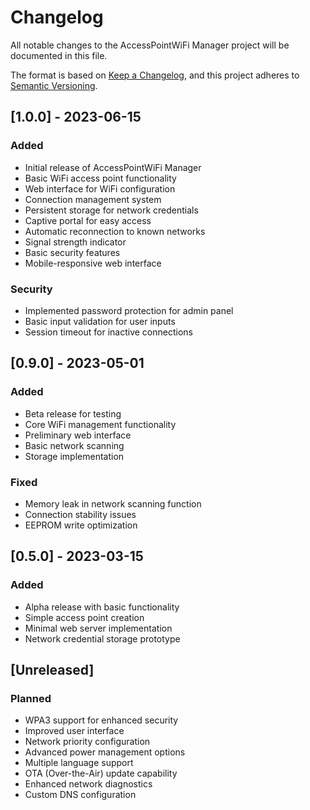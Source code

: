 # Changelog

All notable changes to the AccessPointWiFi Manager project will be documented in this file.

The format is based on [Keep a Changelog](https://keepachangelog.com/en/1.0.0/),
and this project adheres to [Semantic Versioning](https://semver.org/spec/v2.0.0.html).

## [1.0.0] - 2023-06-15

### Added
- Initial release of AccessPointWiFi Manager
- Basic WiFi access point functionality
- Web interface for WiFi configuration
- Connection management system
- Persistent storage for network credentials
- Captive portal for easy access
- Automatic reconnection to known networks
- Signal strength indicator
- Basic security features
- Mobile-responsive web interface

### Security
- Implemented password protection for admin panel
- Basic input validation for user inputs
- Session timeout for inactive connections

## [0.9.0] - 2023-05-01

### Added
- Beta release for testing
- Core WiFi management functionality
- Preliminary web interface
- Basic network scanning
- Storage implementation

### Fixed
- Memory leak in network scanning function
- Connection stability issues
- EEPROM write optimization

## [0.5.0] - 2023-03-15

### Added
- Alpha release with basic functionality
- Simple access point creation
- Minimal web server implementation
- Network credential storage prototype

## [Unreleased]

### Planned
- WPA3 support for enhanced security
- Improved user interface
- Network priority configuration
- Advanced power management options
- Multiple language support
- OTA (Over-the-Air) update capability
- Enhanced network diagnostics
- Custom DNS configuration 